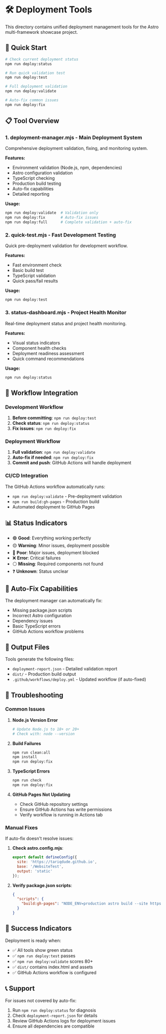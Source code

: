 # 🛠️ Deployment Tools

This directory contains unified deployment management tools for the Astro multi-framework showcase project.

## 🚀 Quick Start

```bash
# Check current deployment status
npm run deploy:status

# Run quick validation test
npm run deploy:test

# Full deployment validation
npm run deploy:validate

# Auto-fix common issues
npm run deploy:fix
```

## 📋 Tool Overview

### 1. **deployment-manager.mjs** - Main Deployment System
Comprehensive deployment validation, fixing, and monitoring system.

**Features:**
- Environment validation (Node.js, npm, dependencies)
- Astro configuration validation
- TypeScript checking
- Production build testing
- Auto-fix capabilities
- Detailed reporting

**Usage:**
```bash
npm run deploy:validate  # Validation only
npm run deploy:fix       # Auto-fix issues
npm run deploy:full      # Complete validation + auto-fix
```

### 2. **quick-test.mjs** - Fast Development Testing
Quick pre-deployment validation for development workflow.

**Features:**
- Fast environment check
- Basic build test
- TypeScript validation
- Quick pass/fail results

**Usage:**
```bash
npm run deploy:test
```

### 3. **status-dashboard.mjs** - Project Health Monitor
Real-time deployment status and project health monitoring.

**Features:**
- Visual status indicators
- Component health checks
- Deployment readiness assessment
- Quick command recommendations

**Usage:**
```bash
npm run deploy:status
```

## 🎯 Workflow Integration

### Development Workflow
1. **Before committing**: `npm run deploy:test`
2. **Check status**: `npm run deploy:status`
3. **Fix issues**: `npm run deploy:fix`

### Deployment Workflow
1. **Full validation**: `npm run deploy:validate`
2. **Auto-fix if needed**: `npm run deploy:fix`
3. **Commit and push**: GitHub Actions will handle deployment

### CI/CD Integration
The GitHub Actions workflow automatically runs:
- `npm run deploy:validate` - Pre-deployment validation
- `npm run build:gh-pages` - Production build
- Automated deployment to GitHub Pages

## 📊 Status Indicators

- 🟢 **Good**: Everything working perfectly
- 🟡 **Warning**: Minor issues, deployment possible
- 🔴 **Poor**: Major issues, deployment blocked
- ❌ **Error**: Critical failures
- ⚪ **Missing**: Required components not found
- ❓ **Unknown**: Status unclear

## 🔧 Auto-Fix Capabilities

The deployment manager can automatically fix:
- Missing package.json scripts
- Incorrect Astro configuration
- Dependency issues
- Basic TypeScript errors
- GitHub Actions workflow problems

## 📁 Output Files

Tools generate the following files:
- `deployment-report.json` - Detailed validation report
- `dist/` - Production build output
- `.github/workflows/deploy.yml` - Updated workflow (if auto-fixed)

## 🚨 Troubleshooting

### Common Issues

1. **Node.js Version Error**
   ```bash
   # Update Node.js to 18+ or 20+
   # Check with: node --version
   ```

2. **Build Failures**
   ```bash
   npm run clean:all
   npm install
   npm run deploy:fix
   ```

3. **TypeScript Errors**
   ```bash
   npm run check
   npm run deploy:fix
   ```

4. **GitHub Pages Not Updating**
   - Check GitHub repository settings
   - Ensure GitHub Actions has write permissions
   - Verify workflow is running in Actions tab

### Manual Fixes

If auto-fix doesn't resolve issues:

1. **Check astro.config.mjs**:
   ```javascript
   export default defineConfig({
     site: 'https://tariqdude.github.io',
     base: '/WebsiteTest',
     output: 'static'
   });
   ```

2. **Verify package.json scripts**:
   ```json
   {
     "scripts": {
       "build:gh-pages": "NODE_ENV=production astro build --site https://tariqdude.github.io --base /WebsiteTest"
     }
   }
   ```

## 🎉 Success Indicators

Deployment is ready when:
- ✅ All tools show green status
- ✅ `npm run deploy:test` passes
- ✅ `npm run deploy:validate` scores 80+
- ✅ `dist/` contains index.html and assets
- ✅ GitHub Actions workflow is configured

## 📞 Support

For issues not covered by auto-fix:
1. Run `npm run deploy:status` for diagnosis
2. Check `deployment-report.json` for details
3. Review GitHub Actions logs for deployment issues
4. Ensure all dependencies are compatible

